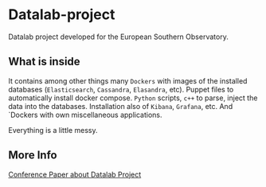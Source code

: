 # Datalab-project

Datalab project developed for the European Southern Observatory.

## What is inside

It contains among other things many `Dockers` with images of the installed databases (`Elasticsearch`, `Cassandra`, `Elasandra`, etc). Puppet files to automatically install docker compose. `Python` scripts, `c++` to parse, inject the data into the databases. Installation also of `Kibana`, `Grafana`, etc. And `Dockers with own miscellaneous applications.

Everything is a little messy.

## More Info

[Conference Paper about Datalab Project](https://www.spiedigitallibrary.org/conference-proceedings-of-spie/10704/107042J/Framework-to-use-modern-big-data-software-tools-to-improve/10.1117/12.2312096.short?SSO=1)
